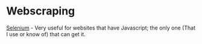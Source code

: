 # Webscraping 

[Selenium](https://selenium-python.readthedocs.io/) - Very useful for websites that have Javascript; the only one (That I use or know of) that can get it.

